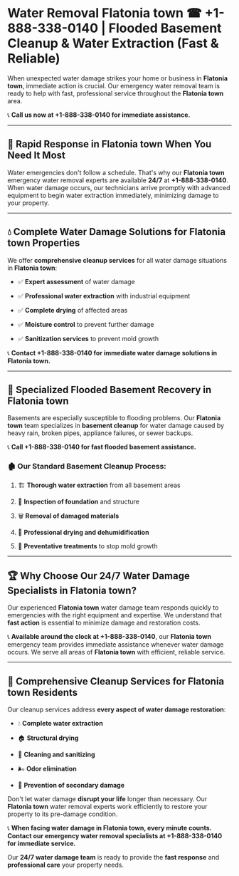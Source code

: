 # Water Removal Flatonia town ☎ +1-888-338-0140 | Flooded Basement Cleanup & Water Extraction (Fast & Reliable)

When unexpected water damage strikes your home or business in **Flatonia town**, immediate action is crucial. Our emergency water removal team is ready to help with fast, professional service throughout the **Flatonia town** area. 

📞 **Call us now at +1-888-338-0140 for immediate assistance.**
---
## 🚀 Rapid Response in Flatonia town When You Need It Most
Water emergencies don't follow a schedule. That's why our **Flatonia town** emergency water removal experts are available **24/7** at **+1-888-338-0140**. When water damage occurs, our technicians arrive promptly with advanced equipment to begin water extraction immediately, minimizing damage to your property.
---
## 💧 Complete Water Damage Solutions for Flatonia town Properties
We offer **comprehensive cleanup services** for all water damage situations in **Flatonia town**:
- ✅ **Expert assessment** of water damage  
- ✅ **Professional water extraction** with industrial equipment  
- ✅ **Complete drying** of affected areas  
- ✅ **Moisture control** to prevent further damage  
- ✅ **Sanitization services** to prevent mold growth  
📞 **Contact +1-888-338-0140 for immediate water damage solutions in Flatonia town.**
---
## 🌊 Specialized Flooded Basement Recovery in Flatonia town
Basements are especially susceptible to flooding problems. Our **Flatonia town** team specializes in **basement cleanup** for water damage caused by heavy rain, broken pipes, appliance failures, or sewer backups. 
📞 **Call +1-888-338-0140 for fast flooded basement assistance.**
### 🏚️ Our Standard Basement Cleanup Process:
1. 🏗️ **Thorough water extraction** from all basement areas  
2. 🔎 **Inspection of foundation** and structure  
3. 🗑️ **Removal of damaged materials**  
4. 💨 **Professional drying and dehumidification**  
5. 🚫 **Preventative treatments** to stop mold growth  
---
## 🏆 Why Choose Our 24/7 Water Damage Specialists in Flatonia town?
Our experienced **Flatonia town** water damage team responds quickly to emergencies with the right equipment and expertise. We understand that **fast action** is essential to minimize damage and restoration costs.
📞 **Available around the clock at +1-888-338-0140**, our **Flatonia town** emergency team provides immediate assistance whenever water damage occurs. We serve all areas of **Flatonia town** with efficient, reliable service.
---
## 🧹 Comprehensive Cleanup Services for Flatonia town Residents
Our cleanup services address **every aspect of water damage restoration**:
- 💧 **Complete water extraction**  
- 🏠 **Structural drying**  
- 🧼 **Cleaning and sanitizing**  
- 🌬️ **Odor elimination**  
- 🚫 **Prevention of secondary damage**  
Don't let water damage **disrupt your life** longer than necessary. Our **Flatonia town** water removal experts work efficiently to restore your property to its pre-damage condition.
📞 **When facing water damage in Flatonia town, every minute counts. Contact our emergency water removal specialists at +1-888-338-0140 for immediate service.**
Our **24/7 water damage team** is ready to provide the **fast response** and **professional care** your property needs.

